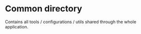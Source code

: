 # Common directory

Contains all tools / configurations / utils shared through the whole application.